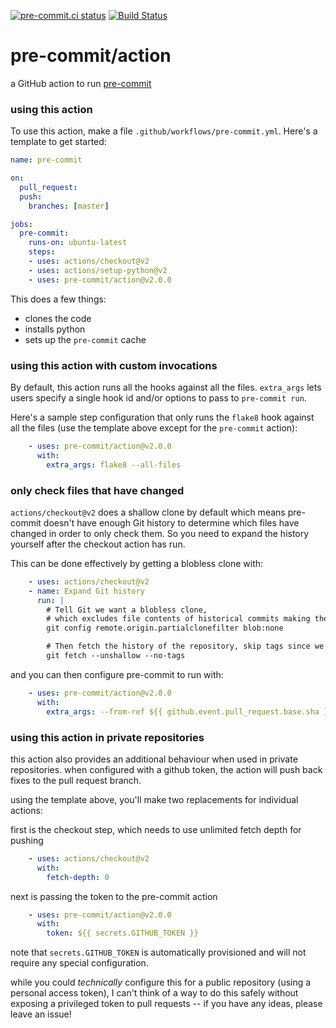 [![pre-commit.ci status](https://results.pre-commit.ci/badge/github/pre-commit/action/master.svg)](https://results.pre-commit.ci/latest/github/pre-commit/action/master)
[![Build Status](https://github.com/pre-commit/action/workflows/deploy/badge.svg)](https://github.com/pre-commit/action/actions)

pre-commit/action
=================

a GitHub action to run [pre-commit](https://pre-commit.com)

### using this action

To use this action, make a file `.github/workflows/pre-commit.yml`.  Here's a
template to get started:

```yaml
name: pre-commit

on:
  pull_request:
  push:
    branches: [master]

jobs:
  pre-commit:
    runs-on: ubuntu-latest
    steps:
    - uses: actions/checkout@v2
    - uses: actions/setup-python@v2
    - uses: pre-commit/action@v2.0.0
```

This does a few things:

- clones the code
- installs python
- sets up the `pre-commit` cache

### using this action with custom invocations

By default, this action runs all the hooks against all the files.  `extra_args`
lets users specify a single hook id and/or options to pass to `pre-commit run`.

Here's a sample step configuration that only runs the `flake8` hook against all
the files (use the template above except for the `pre-commit` action):

```yaml
    - uses: pre-commit/action@v2.0.0
      with:
        extra_args: flake8 --all-files
```

### only check files that have changed

`actions/checkout@v2` does a shallow clone by default which means pre-commit
doesn't have enough Git history to determine which files have changed in order
to only check them. So you need to expand the history yourself after the
checkout action has run.

This can be done effectively by getting a blobless clone with:
```yaml
    - uses: actions/checkout@v2
    - name: Expand Git history
      run: |
        # Tell Git we want a blobless clone,
        # which excludes file contents of historical commits making the cloning much faster.
        git config remote.origin.partialclonefilter blob:none

        # Then fetch the history of the repository, skip tags since we don't need them.
        git fetch --unshallow --no-tags
```

and you can then configure pre-commit to run with:
```yaml
    - uses: pre-commit/action@v2.0.0
      with:
        extra_args: --from-ref ${{ github.event.pull_request.base.sha }} --to-ref HEAD
```

### using this action in private repositories

this action also provides an additional behaviour when used in private
repositories.  when configured with a github token, the action will push back
fixes to the pull request branch.

using the template above, you'll make two replacements for individual actions:

first is the checkout step, which needs to use unlimited fetch depth for
pushing

```yaml
    - uses: actions/checkout@v2
      with:
        fetch-depth: 0
```

next is passing the token to the pre-commit action

```yaml
    - uses: pre-commit/action@v2.0.0
      with:
        token: ${{ secrets.GITHUB_TOKEN }}
```

note that `secrets.GITHUB_TOKEN` is automatically provisioned and will not
require any special configuration.

while you could _technically_ configure this for a public repository (using a
personal access token), I can't think of a way to do this safely without
exposing a privileged token to pull requests -- if you have any ideas, please
leave an issue!
